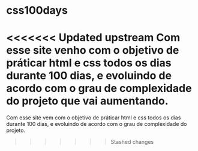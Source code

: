 # css100days
<<<<<<< Updated upstream
 Com esse site venho com o objetivo de práticar html e css todos os dias durante 100 dias, e evoluindo de acordo com  o grau de complexidade do projeto que vai aumentando.
=======
 Com esse site vem com o objetivo de práticar html e css todos os dias durante 100 dias, e evoluindo de acordo com  o grau de complexidade do projeto.
>>>>>>> Stashed changes
